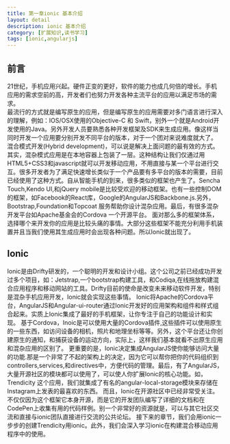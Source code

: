 ```yaml
---
title: 第一章ionic 基本介绍
layout: detail
description: ionic 基本介绍
category: [扩展知识,读书学习]
tags: [ionic,angularjs]
---
```


## 前言

21世纪，手机应用兴起。硬件正变的更好，软件的能力也成几何倍的增长。手机应用的需求空前的高，开发者们也努力开发各种主流平台的应用以满足市场的需求。    
最流行的方式就是编写原生的应用，但是编写原生的应用需要对多门语言进行深入的理解，例如：IOS/OSX使用的Objective-C 和 Swift，别外一个就是Android开发使用的Java。另外开发人员要熟悉各种开发框架及SDK来生成应用。像这样当同时开发一个应用要分别开发不同平台的版本，对于一个团对来说难度就大了。
混合模式开发(Hybrid development)，可以说是解决上面问题的最有效的方式。其实，混杂模式应用是在本地容器上包装了一层。这种结构让我们仅通过用HTML5+CSS3和javascript就可以开发移动应用，不用直接与某一个平台进行交互。很多开发者为了满足快速增长类似于一个产品要有多平台的版本的需要，目前已经使用了这种方式。自从智能手机的到来，很多类似的框架也产生了。Sencha Touch,Kendo UI,和jQuery mobile是比较受欢迎的移动框架。也有一些控制DOM的框架，如Facebook的React库，Google的AngularJS和Backbone.js.另外，Bootstrap,Foundation和Topcoat 服务帮助你设计混杂应用。最后，有很多混杂开发平台如Apache基金会的Cordova 一个开源平台。
面对那么多的框架体系，选择哪个来开发你的应用是比较头痛的事情。大部分这些框架不能充分利用手机装置并且当我们使用其生成应用时会出现各种问题。所以Ionic就出现了。

## Ionic
    
Ionic是由Drifty研发的，一个聪明的开发和设计小组。这个公司之前已经成功开发过多个项目，如：Jetstrap,一个bootstrap构建工具，和Codiqa,在线拖放构建混合应用程序和移动网站的工具。Drifty目前的使命是改变未来移动软件开发，特别是混杂手机应用开发，Ionic就会实现这些事情。
Ionic将Apache的Cordova平台，AngularJS和Angular-ui-router通过Ionic开发好的应用架构和组件和样式组合起来。实质上Ionic集成了最好的手机框架，让你专注于自己的功能设计和实现。
基于Cordova，Inoic是可以使用大量的Cordova插件,这些插件可以使用原生的一些东西，如访问设备的相机，照片和地理坐标等等。另外，这个平台还让你创建原生的通知，和捕获设备的运动方向，实际上，这样我们基本就看不出原生应用和混杂应用的区别了。
更重要的是，Ionic决定集成AngularJS使你能够访问大量的功能.那是一个非常了不起的架构上的决定，因为它可以帮你把你的代码组织到controllers,services,和directives中，方便代码的管理。最后，有了AngularJS，大量开源社区的模块都可以使用了，可以使人你扩展Ionic的核心功能。如，Trendicity 这个应用，我们就集成了有名的angular-local-storage模块来存储在Instagram上发表的最喜欢的东西。
而且，Ionic在开源社区中已经非常受关注。不仅仅因为这个框架它本身开源，而是它的开发团队编写了详细的文档和在CodePen上收集有用的代码样例。别一个非常好的资源就是，可以与其它社区交流和直接与ionic团队直接进行交流的公共论坛。
接下来的章节，我们会用ionic一步步的创建Trendicity用ionic。此外，我们会深入学习ionic在构建混合移动应用程序中的使用。
    
